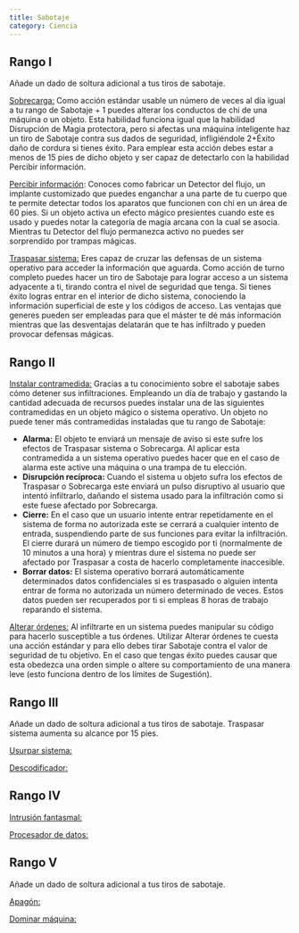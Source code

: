 ```yaml
---
title: Sabotaje
category: Ciencia
---
```


## Rango I

Añade un dado de soltura adicional a tus tiros de sabotaje.

<u>Sobrecarga:</u> Como acción estándar usable un número de veces al día igual a tu rango de Sabotaje + 1 puedes alterar los conductos de chi de una máquina o un objeto. Esta habilidad funciona igual que la habilidad Disrupción de Magia protectora, pero si afectas una máquina inteligente haz un tiro de Sabotaje contra sus dados de seguridad, infligiéndole 2+Éxito daño de cordura si tienes éxito. Para emplear esta acción debes estar a menos de 15 pies de dicho objeto y ser capaz de detectarlo con la habilidad Percibir información. 

<u>Percibir información</u>: Conoces como fabricar un Detector del flujo, un implante customizado que puedes enganchar a una parte de tu cuerpo que te permite detectar todos los aparatos que funcionen con chi en un área de 60 pies. Si un objeto activa un efecto mágico presientes cuando este es usado y puedes notar la categoría de magia arcana con la cual se asocia. Mientras tu Detector del flujo permanezca activo no puedes ser sorprendido por trampas mágicas. 

<u>Traspasar sistema:</u> Eres capaz de cruzar las defensas de un sistema operativo para acceder la información que aguarda. Como acción de turno completo puedes hacer un tiro de Sabotaje para lograr acceso a un sistema adyacente a ti, tirando contra el nivel de seguridad que tenga. Si tienes éxito logras entrar en el interior de dicho sistema, conociendo la información superficial de este y los códigos de acceso. Las ventajas que generes pueden ser empleadas para que el máster te dé más información mientras que las desventajas delatarán que te has infiltrado y pueden provocar defensas mágicas.

## Rango II

<u>Instalar contramedida:</u> Gracias a tu conocimiento sobre el sabotaje sabes cómo detener sus infiltraciones. Empleando un día de trabajo y gastando la cantidad adecuada de recursos puedes instalar una de las siguientes contramedidas en un objeto mágico o sistema operativo. Un objeto no puede tener más contramedidas instaladas que tu rango de Sabotaje:

- **Alarma:** El objeto te enviará un mensaje de aviso si este sufre los efectos de Traspasar sistema o Sobrecarga. Al aplicar esta contramedida a un sistema operativo puedes hacer que en el caso de alarma este active una máquina o una trampa de tu elección.
- **Disrupción recíproca:** Cuando el sistema u objeto sufra los efectos de Traspasar o Sobrecarga este enviará un pulso disruptivo al usuario que intentó infiltrarlo, dañando el sistema usado para la infiltración como si este fuese afectado por Sobrecarga.
- **Cierre:** En el caso que un usuario intente entrar repetidamente en el sistema de forma no autorizada este se cerrará a cualquier intento de entrada, suspendiendo parte de sus funciones para evitar la infiltración. El cierre durará un número de tiempo escogido por ti (normalmente de 10 minutos a una hora) y mientras dure el sistema no puede ser afectado por Traspasar a costa de hacerlo completamente inaccesible.
- **Borrar datos:** El sistema operativo borrará automáticamente determinados datos confidenciales si es traspasado o alguien intenta entrar de forma no autorizada un número determinado de veces. Estos datos pueden ser recuperados por ti si empleas 8 horas de trabajo reparando el sistema.

<u>Alterar órdenes:</u> Al infiltrarte en un sistema puedes manipular su código para hacerlo susceptible a tus órdenes. Utilizar Alterar órdenes te cuesta una acción estándar y para ello debes tirar Sabotaje contra el valor de seguridad de tu objetivo. En el caso que tengas éxito puedes causar que esta obedezca una orden simple o altere su comportamiento de una manera leve (esto funciona dentro de los límites de Sugestión). 

## Rango III

Añade un dado de soltura adicional a tus tiros de sabotaje. Traspasar sistema aumenta su alcance por 15 pies.

<u>Usurpar sistema:</u> 

<u>Descodificador:</u> 

## Rango IV

<u>Intrusión fantasmal:</u> 

<u>Procesador de datos:</u>

## Rango V

Añade un dado de soltura adicional a tus tiros de sabotaje.

<u>Apagón:</u>

<u>Dominar máquina:</u>